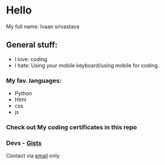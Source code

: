 # Hello
My full name: Ivaan srivastava
## General stuff:
- I love: coding.
- I hate: Using your mobile keyboard/using mobile for coding.
### My fav. languages:
- Python
- Html
- css
- js
### Check out My coding certificates in this repo

### Devs - [Gists](https://gist.github.com/ivaansrivastava)

Contact via [email](mailto:ivaansri.contact@gmail.com?subject=Mdgithub/) only
